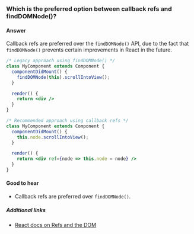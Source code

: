 ### Which is the preferred option between callback refs and findDOMNode()?

#### Answer

Callback refs are preferred over the `findDOMNode()` API, due to the fact that `findDOMNode()` prevents certain improvements in React in the future.

```jsx
/* Legacy approach using findDOMNode() */
class MyComponent extends Component {
  componentDidMount() {
    findDOMNode(this).scrollIntoView();
  }

  render() {
    return <div />
  }
}

/* Recommended approach using callback refs */
class MyComponent extends Component {
  componentDidMount() {
    this.node.scrollIntoView();
  }

  render() {
    return <div ref={node => this.node = node} />
  }
}
```
#### Good to hear

* Callback refs are preferred over `findDOMNode()`.

##### Additional links

* [React docs on Refs and the DOM](https://reactjs.org/docs/refs-and-the-dom.html#exposing-dom-refs-to-parent-components)

<!-- tags: (react,javascript) -->

<!-- expertise: (2) -->